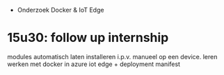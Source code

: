 - Onderzoek Docker & IoT Edge

# 15u30: follow up internship
modules automatisch laten installeren i.p.v. manueel op een device.
leren werken met docker in azure iot edge + deployment manifest
